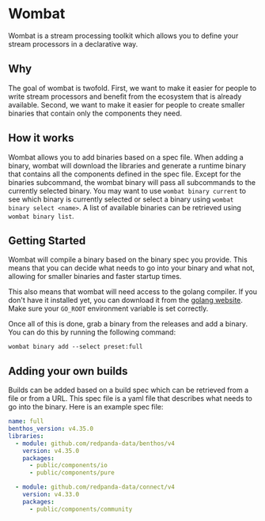 # Wombat
Wombat is a stream processing toolkit which allows you to define your stream processors
in a declarative way.

## Why
The goal of wombat is twofold. First, we want to make it easier for people to write stream processors and benefit from
the ecosystem that is already available. Second, we want to make it easier for people to create smaller binaries that
contain only the components they need.

## How it works
Wombat allows you to add binaries based on a spec file. When adding a binary, wombat will download the libraries and
generate a runtime binary that contains all the components defined in the spec file. Except for the binaries subcommand,
the wombat binary will pass all subcommands to the currently selected binary. You may want to use `wombat binary current`
to see which binary is currently selected or select a binary using `wombat binary select <name>`. A list of available
binaries can be retrieved using `wombat binary list`.

## Getting Started
Wombat will compile a binary based on the binary spec you provide. This means that you can decide
what needs to go into your binary and what not, allowing for smaller binaries and faster startup times.

This also means that wombat will need access to the golang compiler. If you don't have it installed
yet, you can download it from the [golang website](https://golang.org/dl/). Make sure your `GO_ROOT` environment
variable is set correctly.

Once all of this is done, grab a binary from the releases and add a binary. You can do this by running the following
command:

```shell
wombat binary add --select preset:full
```

## Adding your own builds
Builds can be added based on a build spec which can be retrieved from a file or from a URL. This spec file is a yaml
file that describes what needs to go into the binary. Here is an example spec file:

```yaml
name: full
benthos_version: v4.35.0
libraries:
  - module: github.com/redpanda-data/benthos/v4
    version: v4.35.0
    packages:
      - public/components/io
      - public/components/pure

  - module: github.com/redpanda-data/connect/v4
    version: v4.33.0
    packages:
      - public/components/community
```
